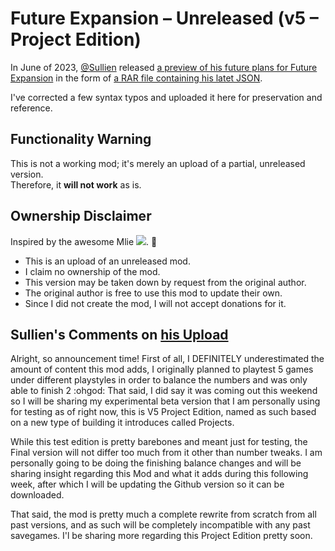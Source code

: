 # Future Expansion – Unreleased (v5 – Project Edition)
In June of 2023, [@Sullien](https://github.com/Sullien) released [a preview of his future plans for Future Expansion](https://discord.com/channels/586194543280390151/1020909710871887913/1117652119256838155) in the form of [a RAR file containing his latet JSON](https://cdn.discordapp.com/attachments/1020909710871887913/1117652118938062949/Future_Expansion_PE_TEST_BETA.rar?ex=669298e6&is=66914766&hm=dda58f07e48623897bdbcb6daa2d89c923b75a411349983117e6ab1672ba117a&).

I've corrected a few syntax typos and uploaded it here for preservation and reference.
## Functionality Warning
This is not a working mod; it's merely an upload of a partial, unreleased version.  
Therefore, it **will not work** as is.
## Ownership Disclaimer
Inspired by the awesome Mlie [<img src="https://i.imgur.com/qdtKSSq.png">](https://github.com/emipa606). 🙂

* This is an upload of an unreleased mod.
* I claim no ownership of the mod.
* This version may be taken down by request from the original author.
* The original author is free to use this mod to update their own.
* Since I did not create the mod, I will not accept donations for it.
## Sullien's Comments on [his Upload](https://discord.com/channels/586194543280390151/1020909710871887913/1117652119256838155)
Alright, so announcement time! First of all, I DEFINITELY underestimated the amount of content this mod adds, I originally planned to playtest 5 games under different playstyles in order to balance the numbers and was only able to finish 2 :ohgod: That said, I did say it was coming out this weekend so I will be sharing my experimental beta version that I am personally using for testing as of right now, this is V5 Project Edition, named as such based on a new type of building it introduces called Projects.

While this test edition is pretty barebones and meant just for testing, the Final version will not differ too much from it other than number tweaks. I am personally going to be doing the finishing balance changes and will be sharing insight regarding this Mod and what it adds during this following week, after which I will be updating the Github version so it can be downloaded.

That said, the mod is pretty much a complete rewrite from scratch from all past versions, and as such will be completely incompatible with any past savegames. I'l be sharing more regarding this Project Edition pretty soon.
